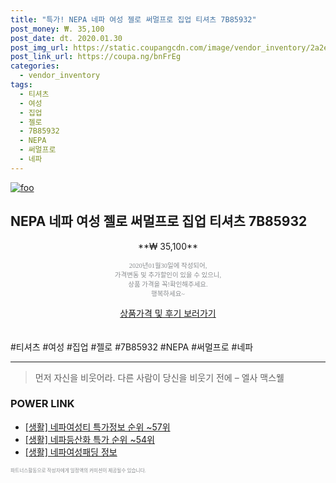 ```yaml
--- 
title: "특가! NEPA 네파 여성 젤로 써멀프로 집업 티셔츠 7B85932" 
post_money: ₩. 35,100 
post_date: dt. 2020.01.30 
post_img_url: https://static.coupangcdn.com/image/vendor_inventory/2a2e/5c008285f2b0742e22fce991f4bafcbbce58f0bc9d66817a4b7944f212fc.jpg 
post_link_url: https://coupa.ng/bnFrEg 
categories: 
  - vendor_inventory 
tags: 
  - 티셔츠 
  - 여성 
  - 집업 
  - 젤로 
  - 7B85932 
  - NEPA 
  - 써멀프로 
  - 네파 
--- 
```

[![foo](https://static.coupangcdn.com/image/vendor_inventory/2a2e/5c008285f2b0742e22fce991f4bafcbbce58f0bc9d66817a4b7944f212fc.jpg)](https://coupa.ng/bnFrEg) 

## NEPA 네파 여성 젤로 써멀프로 집업 티셔츠 7B85932 
<p style="text-align: center;">**₩ 35,100**</p> 
<p style="text-align: center;"><span style="color: #898c8f; font-family: Georgia,Times,serif; font-size: 0.75em;">2020년01월30일에 작성되어, <br>가격변동 및 추가할인이 있을 수 있으니,<br> 상품 가격을 꼭!확인해주세요.<br>행복하세요~</span> 
</p>	 
<div markdown="0" style="text-align: center;"><a href="https://coupa.ng/bnFrEg" class="btn btn--success">상품가격 및 후기 보러가기</a></div> 
<br><br> 
  #티셔츠 #여성 #집업 #젤로 #7B85932 #NEPA #써멀프로 #네파 
<hr> 

> 먼저 자신을 비웃어라. 다른 사람이 당신을 비웃기 전에  – 엘사 맥스웰 


### POWER LINK

* <a href="https://blog.naver.com/sakai111/221782453087" target="_blank"> [생활] 네파여성티 특가정보 순위 ~57위</a>
* <a href="https://blog.naver.com/sakai111/221785327426" target="_blank"> [생활] 네파등산화 특가 순위 ~54위</a>
* <a href="https://blog.naver.com/fasyy4321/221764799910" target="_blank"> [생활] 네파여성패딩 정보 </a>

<span style="color: #898c8f; font-family: Georgia,Times,serif; font-size: 0.55em;">파트너스활동으로 작성자에게 일정액의 커미션이 제공될수 있습니다.</span> 
